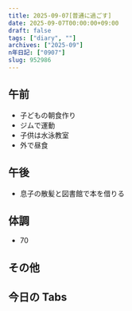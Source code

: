 ```yaml
---
title: 2025-09-07[普通に過ごす]
date: 2025-09-07T00:00:00+09:00
draft: false
tags: ["diary", ""]
archives: ["2025-09"]
n年日記: ["0907"]
slug: 952986
---
```


## 午前

- 子どもの朝食作り
- ジムで運動
- 子供は水泳教室
- 外で昼食

## 午後

- 息子の散髪と図書館で本を借りる

## 体調

- 70

## その他

## 今日の Tabs

